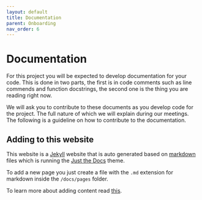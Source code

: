 ```yaml
---
layout: default
title: Documentation
parent: Onboarding
nav_order: 6
---
```


# Documentation

For this project you will be expected to develop documentation for your code. This is done in two parts, the first is in code comments such as line commends and function docstrings, the second one is the thing you are reading right now. 

We will ask you to contribute to these documents as you develop code for the project. The full nature of which we will explain during our meetings. The following is a guideline on how to contribute to the documentation. 


## Adding to this website

This website is a [Jekyll](https://jekyllrb.com/docs/) website that is auto generated based on [markdown](https://www.markdownguide.org/) files which is running the [Just the Docs](https://github.com/just-the-docs/just-the-docs) theme. 

To add a new page you just create a file with the `.md` extension for markdown inside the `/docs/pages` folder.

To learn more about adding content read [this](https://just-the-docs.com/docs/navigation-structure/).